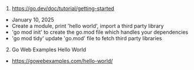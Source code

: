 1. https://go.dev/doc/tutorial/getting-started </br>
- January 10, 2025  
- Create a module, print 'hello world', import a third party library 
- 'go mod init' to create the go.mod file which handles your dependencies 
- 'go mod tidy' update 'go.mod' file to fetch third party libraries 

2. Go Web Examples Hello World 
- https://gowebexamples.com/hello-world/
 
